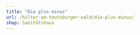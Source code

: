 ```yaml
---
title: "Dia plus-minus"
url: /hilter-am-teutoburger-wald/dia-plus-minus/
shop: Sanitätshaus
---
```

